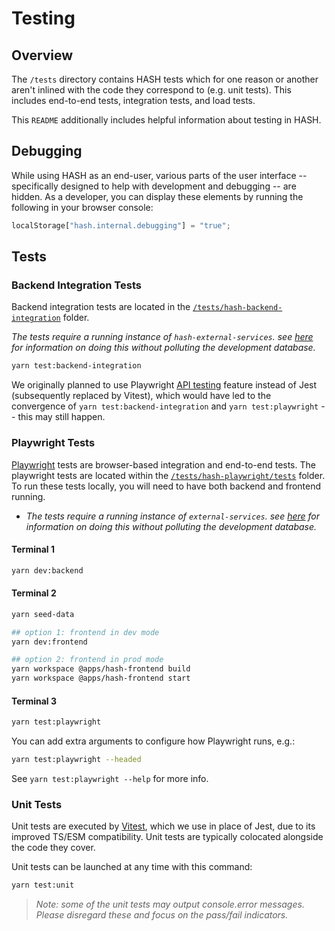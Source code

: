 # Testing

## Overview

The `/tests` directory contains HASH tests which for one reason or another aren't inlined with the code they correspond to (e.g. unit tests). This includes end-to-end tests, integration tests, and load tests.

This `README` additionally includes helpful information about testing in HASH.

## Debugging

While using HASH as an end-user, various parts of the user interface -- specifically designed to help with development and debugging -- are hidden. As a developer, you can display these elements by running the following in your browser console:

```js
localStorage["hash.internal.debugging"] = "true";
```

## Tests

### Backend Integration Tests

Backend integration tests are located in the [`/tests/hash-backend-integration`](/tests/hash-backend-integration) folder.

_The tests require a running instance of `hash-external-services`. see [here](#external-services-test-mode) for information on doing this without polluting the development database._

```sh
yarn test:backend-integration
```

We originally planned to use Playwright [API testing](https://playwright.dev/docs/test-api-testing/) feature instead of Jest (subsequently replaced by Vitest), which would have led to the convergence of `yarn test:backend-integration` and `yarn test:playwright` -- this may still happen.

### Playwright Tests

[Playwright](https://playwright.dev) tests are browser-based integration and end-to-end tests.
The playwright tests are located within the [`/tests/hash-playwright/tests`](/tests/hash-playwright/tests) folder.
To run these tests locally, you will need to have both backend and frontend running.

- _The tests require a running instance of `external-services`. see [here](#external-services-test-mode) for information on doing this without polluting the development database._

#### Terminal 1

```sh
yarn dev:backend
```

#### Terminal 2

```sh
yarn seed-data

## option 1: frontend in dev mode
yarn dev:frontend

## option 2: frontend in prod mode
yarn workspace @apps/hash-frontend build
yarn workspace @apps/hash-frontend start
```

#### Terminal 3

```sh
yarn test:playwright
```

You can add extra arguments to configure how Playwright runs, e.g.:

```sh
yarn test:playwright --headed
```

See `yarn test:playwright --help` for more info.

### Unit Tests

Unit tests are executed by [Vitest](https://vitest.dev/), which we use in place of Jest, due to its improved TS/ESM compatibility. Unit tests are typically colocated alongside the code they cover.

Unit tests can be launched at any time with this command:

```sh
yarn test:unit
```

> _Note: some of the unit tests may output console.error messages. Please disregard these and focus on the pass/fail indicators._
